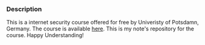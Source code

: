 ### Description

This is a internet security course offered for free by Univeristy of Potsdamn, Germany. The course is available [here](https://www.tele-task.de/series/1227/). This is my note's repository for the course. Happy Understanding!